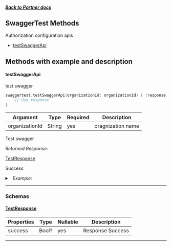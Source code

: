 



##### [Back to Partner docs](./README.md)

## SwaggerTest Methods
Authorization configuration apis
* [testSwaggerApi](#testswaggerapi)



## Methods with example and description


#### testSwaggerApi
test swagger




```swift
swaggertest.testSwaggerApi(organizationId: organizationId) { (response, error) in
    // Use response
}
```





| Argument | Type | Required | Description |
| -------- | ---- | -------- | ----------- | 
| organizationId | String | yes | oragnization name |  



Test swagger

*Returned Response:*




[TestResponse](#TestResponse)

Success




<details>
<summary><i>&nbsp; Example:</i></summary>

```json
{
  "success": true
}
```
</details>









---



### Schemas

 
 
 #### [TestResponse](#TestResponse)

 | Properties | Type | Nullable | Description |
 | ---------- | ---- | -------- | ----------- |
 | success | Bool? |  yes  | Response Success |

---



